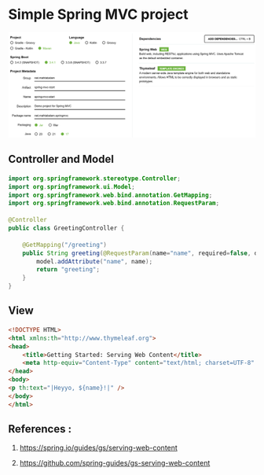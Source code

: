 # Simple Spring MVC project


!["Simple Spring MVC project"](images/spring-mvc-project.png?raw=true)


## Controller and Model
```java
import org.springframework.stereotype.Controller;
import org.springframework.ui.Model;
import org.springframework.web.bind.annotation.GetMapping;
import org.springframework.web.bind.annotation.RequestParam;

@Controller
public class GreetingController {

    @GetMapping("/greeting")
    public String greeting(@RequestParam(name="name", required=false, defaultValue="World") String name, Model model) {
        model.addAttribute("name", name);
        return "greeting";
    }
}
```

## View
```html
<!DOCTYPE HTML>
<html xmlns:th="http://www.thymeleaf.org">
<head>
    <title>Getting Started: Serving Web Content</title>
    <meta http-equiv="Content-Type" content="text/html; charset=UTF-8" />
</head>
<body>
<p th:text="|Heyyo, ${name}!|" />
</body>
</html>
```


## References :
1. https://spring.io/guides/gs/serving-web-content

2. https://github.com/spring-guides/gs-serving-web-content
